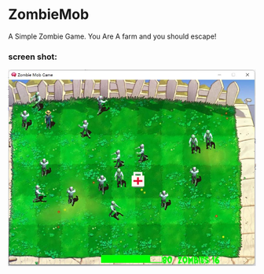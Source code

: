 # ZombieMob
A Simple Zombie Game.
You Are A farm and you should escape!
### screen shot:
![image](https://github.com/xlyfhj/ZombieMob/blob/main/1.jpg)
